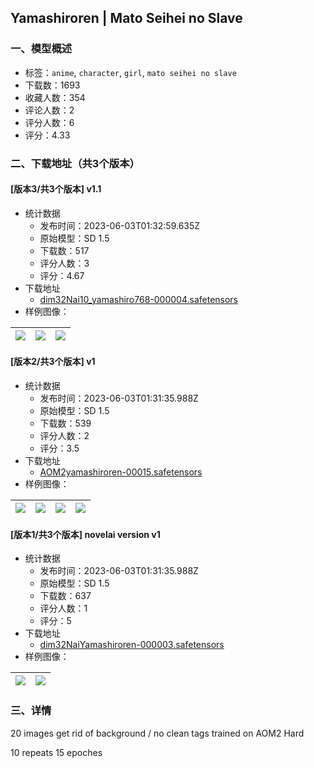 ## Yamashiroren | Mato Seihei no Slave
### 一、模型概述

- 标签：`anime`, `character`, `girl`, `mato seihei no slave`
- 下载数：1693
- 收藏人数：354
- 评论人数：2
- 评分人数：6
- 评分：4.33

### 二、下载地址（共3个版本）

#### [版本3/共3个版本] v1.1

- 统计数据
  - 发布时间：2023-06-03T01:32:59.635Z
  - 原始模型：SD 1.5
  - 下载数：517
  - 评分人数：3
  - 评分：4.67
- 下载地址
  - [dim32Nai10_yamashiro768-000004.safetensors](https://civitai.com/api/download/models/88046)
- 样例图像：

| <img src="https://image.civitai.com/xG1nkqKTMzGDvpLrqFT7WA/ca8ab873-df25-40e4-b875-453c83390f4c/width=450/1011643.jpeg" /> | <img src="https://image.civitai.com/xG1nkqKTMzGDvpLrqFT7WA/14e3997f-9c5f-4dd4-b095-03dfb3c887b6/width=450/1011644.jpeg" /> | <img src="https://image.civitai.com/xG1nkqKTMzGDvpLrqFT7WA/01438534-5c4a-4bde-85f5-c3514f6fbbb8/width=450/1011645.jpeg" /> |
| ---- | ---- | ---- |

#### [版本2/共3个版本] v1

- 统计数据
  - 发布时间：2023-06-03T01:31:35.988Z
  - 原始模型：SD 1.5
  - 下载数：539
  - 评分人数：2
  - 评分：3.5
- 下载地址
  - [AOM2yamashiroren-00015.safetensors](https://civitai.com/api/download/models/23102)
- 样例图像：

| <img src="https://image.civitai.com/xG1nkqKTMzGDvpLrqFT7WA/920d1ebb-7d2c-4b7b-fc42-1c4021b25700/width=450/249989.jpeg" /> | <img src="https://image.civitai.com/xG1nkqKTMzGDvpLrqFT7WA/09da7276-8c3e-4236-e0db-f75de23baf00/width=450/252363.jpeg" /> | <img src="https://image.civitai.com/xG1nkqKTMzGDvpLrqFT7WA/dff161fb-40a6-43e9-b56f-0c80a2c9ea00/width=450/252362.jpeg" /> | <img src="https://image.civitai.com/xG1nkqKTMzGDvpLrqFT7WA/63c500e8-6330-46a2-aedf-dc06f6f00300/width=450/252361.jpeg" /> |
| ---- | ---- | ---- | ---- |

#### [版本1/共3个版本] novelai version v1

- 统计数据
  - 发布时间：2023-06-03T01:31:35.988Z
  - 原始模型：SD 1.5
  - 下载数：637
  - 评分人数：1
  - 评分：5
- 下载地址
  - [dim32NaiYamashiroren-000003.safetensors](https://civitai.com/api/download/models/32008)
- 样例图像：

| <img src="https://image.civitai.com/xG1nkqKTMzGDvpLrqFT7WA/c442134c-040b-41b7-2d1e-136a69cda800/width=450/364027.jpeg" /> | <img src="https://image.civitai.com/xG1nkqKTMzGDvpLrqFT7WA/e75c0f32-e046-488c-f28d-f7a26a6deb00/width=450/364026.jpeg" /> |
| ---- | ---- |


### 三、详情
<p>20 images get rid of background / no clean tags trained on AOM2 Hard</p><p>10 repeats 15 epoches</p>